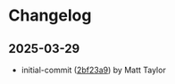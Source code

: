 # Changelog


## 2025-03-29
- initial-commit ([2bf23a9](https://github.com/mjt-services/api-service-2025/commit/2bf23a905b8b1db17bdf26d884fbd075e41df210)) by Matt Taylor
